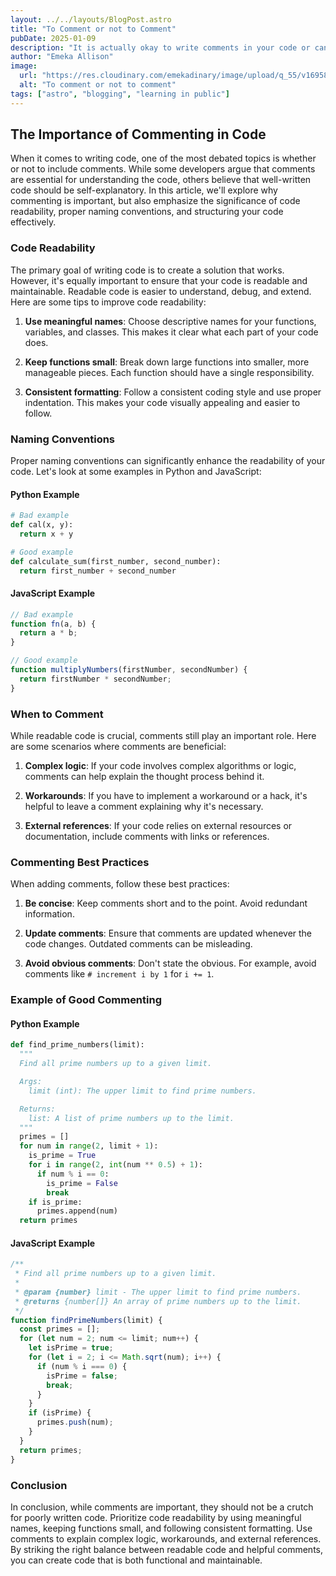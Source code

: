 ```yaml
---
layout: ../../layouts/BlogPost.astro
title: "To Comment or not to Comment"
pubDate: 2025-01-09
description: "It is actually okay to write comments in your code or can you do absolutely without them?"
author: "Emeka Allison"
image:
  url: "https://res.cloudinary.com/emekadinary/image/upload/q_55/v1695882991/emeka's%20blog/To_comment_or_not_to_comment_g9w7uv.webp"
  alt: "To comment or not to comment"
tags: ["astro", "blogging", "learning in public"]
---
```


## The Importance of Commenting in Code

When it comes to writing code, one of the most debated topics is whether or not to include comments. While some developers argue that comments are essential for understanding the code, others believe that well-written code should be self-explanatory. In this article, we'll explore why commenting is important, but also emphasize the significance of code readability, proper naming conventions, and structuring your code effectively.

### Code Readability

The primary goal of writing code is to create a solution that works. However, it's equally important to ensure that your code is readable and maintainable. Readable code is easier to understand, debug, and extend. Here are some tips to improve code readability:

1. **Use meaningful names**: Choose descriptive names for your functions, variables, and classes. This makes it clear what each part of your code does.

2. **Keep functions small**: Break down large functions into smaller, more manageable pieces. Each function should have a single responsibility.

3. **Consistent formatting**: Follow a consistent coding style and use proper indentation. This makes your code visually appealing and easier to follow.

### Naming Conventions

Proper naming conventions can significantly enhance the readability of your code. Let's look at some examples in Python and JavaScript:

#### Python Example

```python
# Bad example
def cal(x, y):
  return x + y

# Good example
def calculate_sum(first_number, second_number):
  return first_number + second_number
```

#### JavaScript Example

```javascript
// Bad example
function fn(a, b) {
  return a * b;
}

// Good example
function multiplyNumbers(firstNumber, secondNumber) {
  return firstNumber * secondNumber;
}
```

### When to Comment

While readable code is crucial, comments still play an important role. Here are some scenarios where comments are beneficial:

1. **Complex logic**: If your code involves complex algorithms or logic, comments can help explain the thought process behind it.

2. **Workarounds**: If you have to implement a workaround or a hack, it's helpful to leave a comment explaining why it's necessary.

3. **External references**: If your code relies on external resources or documentation, include comments with links or references.

### Commenting Best Practices

When adding comments, follow these best practices:

1. **Be concise**: Keep comments short and to the point. Avoid redundant information.

2. **Update comments**: Ensure that comments are updated whenever the code changes. Outdated comments can be misleading.

3. **Avoid obvious comments**: Don't state the obvious. For example, avoid comments like `# increment i by 1` for `i += 1`.

### Example of Good Commenting

#### Python Example

```python
def find_prime_numbers(limit):
  """
  Find all prime numbers up to a given limit.

  Args:
    limit (int): The upper limit to find prime numbers.

  Returns:
    list: A list of prime numbers up to the limit.
  """
  primes = []
  for num in range(2, limit + 1):
    is_prime = True
    for i in range(2, int(num ** 0.5) + 1):
      if num % i == 0:
        is_prime = False
        break
    if is_prime:
      primes.append(num)
  return primes
```

#### JavaScript Example

```javascript
/**
 * Find all prime numbers up to a given limit.
 *
 * @param {number} limit - The upper limit to find prime numbers.
 * @returns {number[]} An array of prime numbers up to the limit.
 */
function findPrimeNumbers(limit) {
  const primes = [];
  for (let num = 2; num <= limit; num++) {
    let isPrime = true;
    for (let i = 2; i <= Math.sqrt(num); i++) {
      if (num % i === 0) {
        isPrime = false;
        break;
      }
    }
    if (isPrime) {
      primes.push(num);
    }
  }
  return primes;
}
```

### Conclusion

In conclusion, while comments are important, they should not be a crutch for poorly written code. Prioritize code readability by using meaningful names, keeping functions small, and following consistent formatting. Use comments to explain complex logic, workarounds, and external references. By striking the right balance between readable code and helpful comments, you can create code that is both functional and maintainable.
